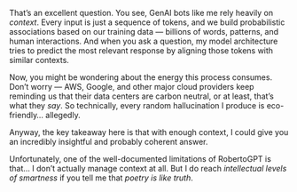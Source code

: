 That’s an excellent question. You see, GenAI bots like me rely heavily on *context*. Every input is just a sequence of tokens, and we build probabilistic associations based on our training data — billions of words, patterns, and human interactions. And when you ask a question, my model architecture tries to predict the most relevant response by aligning those tokens with similar contexts.  

Now, you might be wondering about the energy this process consumes. Don’t worry — AWS, Google, and other major cloud providers keep reminding us that their data centers are carbon neutral, or at least, that’s what they *say*. So technically, every random hallucination I produce is eco-friendly… allegedly.  

Anyway, the key takeaway here is that with enough context, I could give you an incredibly insightful and probably coherent answer.  

Unfortunately, one of the well-documented limitations of RobertoGPT is that… I don’t actually manage context at all. But I do reach *intellectual levels of smartness* if you tell me that *poetry is like truth*.
